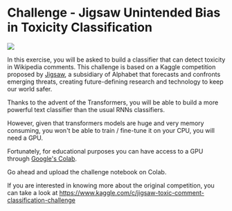 # Challenge - Jigsaw Unintended Bias in Toxicity Classification

![](https://images.unsplash.com/photo-1581686051110-30d45d3e1fd8?ixlib=rb-1.2.1&ixid=eyJhcHBfaWQiOjEyMDd9&auto=format&fit=crop&w=1050&q=80)

In this exercise, you will be asked to build a classifier that can detect toxicity in Wikipedia comments. This challenge is based on a Kaggle competition proposed by [Jigsaw](https://jigsaw.google.com/), a subsidiary of Alphabet that forecasts and confronts emerging threats, creating future-defining research and technology to keep our world safer.

Thanks to the advent of the Transformers, you will be able to build a more powerful text classifier than the usual RNNs classifiers.

However, given that transformers models are huge and very memory consuming, you won't be able to train / fine-tune it on your CPU, you will need a GPU.

Fortunately, for educational purposes you can have access to a GPU through [Google's Colab](colab.research.google.com).

Go ahead and upload the challenge notebook on Colab.

If you are interested in knowing more about the original competition, you can take a look at https://www.kaggle.com/c/jigsaw-toxic-comment-classification-challenge

